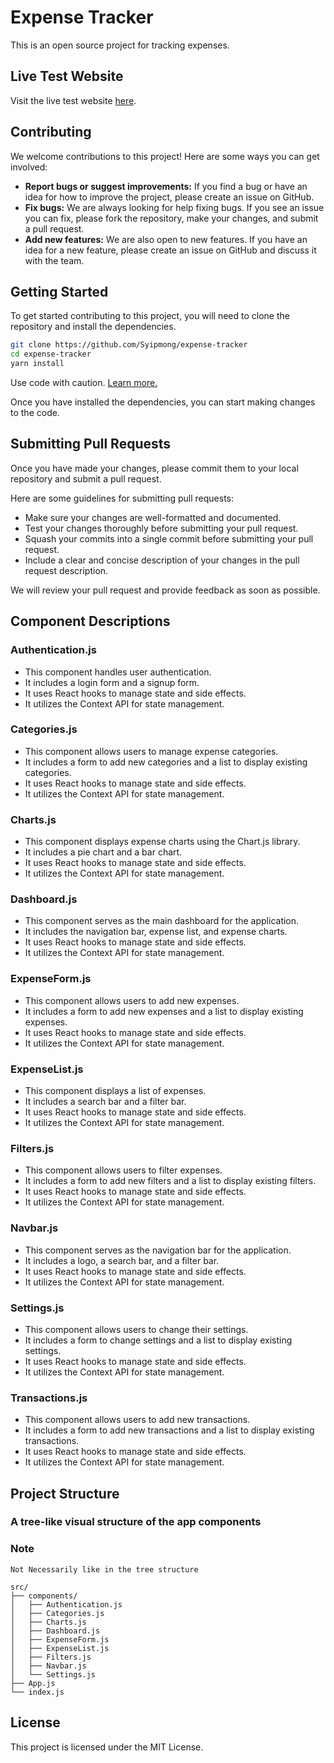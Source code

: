 
# Expense Tracker

This is an open source project for tracking expenses.

## Live Test Website

Visit the live test website [here](https://expense-tracker-static.web.app/).



## Contributing

We welcome contributions to this project! Here are some ways you can get involved:

- **Report bugs or suggest improvements:** If you find a bug or have an idea for how to improve the project, please create an issue on GitHub.
- **Fix bugs:** We are always looking for help fixing bugs. If you see an issue you can fix, please fork the repository, make your changes, and submit a pull request.
- **Add new features:** We are also open to new features. If you have an idea for a new feature, please create an issue on GitHub and discuss it with the team.

## Getting Started

To get started contributing to this project, you will need to clone the repository and install the dependencies.

```bash
git clone https://github.com/Syipmong/expense-tracker
cd expense-tracker
yarn install
```
Use code with caution. [Learn more.]('README.md')

Once you have installed the dependencies, you can start making changes to the code.

## Submitting Pull Requests

Once you have made your changes, please commit them to your local repository and submit a pull request.

Here are some guidelines for submitting pull requests:

- Make sure your changes are well-formatted and documented.
- Test your changes thoroughly before submitting your pull request.
- Squash your commits into a single commit before submitting your pull request.
- Include a clear and concise description of your changes in the pull request description.

We will review your pull request and provide feedback as soon as possible.


## Component Descriptions

### Authentication.js
- This component handles user authentication.
- It includes a login form and a signup form.
- It uses React hooks to manage state and side effects.
- It utilizes the Context API for state management.

### Categories.js
- This component allows users to manage expense categories.
- It includes a form to add new categories and a list to display existing categories.
- It uses React hooks to manage state and side effects.
- It utilizes the Context API for state management.

### Charts.js
- This component displays expense charts using the Chart.js library.
- It includes a pie chart and a bar chart.
- It uses React hooks to manage state and side effects.
- It utilizes the Context API for state management.

### Dashboard.js
- This component serves as the main dashboard for the application.
- It includes the navigation bar, expense list, and expense charts.
- It uses React hooks to manage state and side effects.
- It utilizes the Context API for state management.

### ExpenseForm.js
- This component allows users to add new expenses.
- It includes a form to add new expenses and a list to display
  existing expenses.
- It uses React hooks to manage state and side effects.
- It utilizes the Context API for state management.

### ExpenseList.js
- This component displays a list of expenses.
- It includes a search bar and a filter bar.
- It uses React hooks to manage state and side effects.
- It utilizes the Context API for state management.

### Filters.js
- This component allows users to filter expenses.
- It includes a form to add new filters and a list to display existing filters.
- It uses React hooks to manage state and side effects.
- It utilizes the Context API for state management.

### Navbar.js
- This component serves as the navigation bar for the application.
- It includes a logo, a search bar, and a filter bar.
- It uses React hooks to manage state and side effects.
- It utilizes the Context API for state management.

### Settings.js
- This component allows users to change their settings.
- It includes a form to change settings and a list to display existing settings.
- It uses React hooks to manage state and side effects.
- It utilizes the Context API for state management.

### Transactions.js
- This component allows users to add new transactions.
- It includes a form to add new transactions and a list to display existing transactions.
- It uses React hooks to manage state and side effects.
- It utilizes the Context API for state management.

## Project Structure

### A tree-like visual structure of the app components

### Note
```
Not Necessarily like in the tree structure

```

```
src/
├── components/
│   ├── Authentication.js
│   ├── Categories.js
│   ├── Charts.js
│   ├── Dashboard.js
│   ├── ExpenseForm.js
│   ├── ExpenseList.js
│   ├── Filters.js
│   ├── Navbar.js
│   └── Settings.js
├── App.js
└── index.js

```

## License
This project is licensed under the MIT License.
